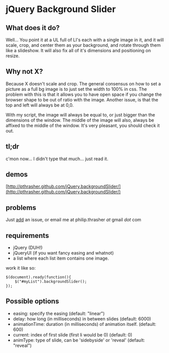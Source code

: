 jQuery Background Slider
========================

What does it do?
----------------

Well... You point it at a UL full of LI's each with a single image in it, and it will scale, crop, and center them as your background, and rotate through them like a slideshow. It will also fix all of it's dimensions and positioning on resize.

Why not X?
----------

Because X doesn't scale and crop. The general consensus on how to set a picture as a full bg image is to just set the width to 100% in css. The problem with this is that it allows you to have open space if you change the browser shape to be out of ratio with the image. Another issue, is that the top and left will always be at 0,0. 

With my script, the image will always be equal to, or just bigger than the dimensions of the window. The middle of the image will also, always be affixed to the middle of the window. It's very pleasant, you should check it out.

tl;dr
-----

c'mon now... I didn't type that much... just read it.


demos
-----
[http://pthrasher.github.com/jQuery.backgroundSlider/](http://pthrasher.github.com/jQuery.backgroundSlider/)


problems
--------
Just [add](https://github.com/pthrasher/jQuery.backgroundSlider/issues) an issue, or email me at philip.thrasher _at_ gmail _dot_ com

requirements
------------

* jQuery (DUH!)
* jQueryUI (if you want fancy easing and whatnot)
* a list where each list item contains one image.

work it like so:

	$(document).ready(function(){
		$("#myList").backgroundSlider();
	});



Possible options
----------------

* easing: specify the easing (default: "linear")
* delay: how long (in milliseconds) in between slides (default: 6000)
* animationTime: duration (in milliseconds) of animation itself. (default: 600)
* current: index of first slide (first li would be 0) (default: 0)
* animType: type of slide, can be 'sidebyside' or 'reveal' (default: "reveal")
